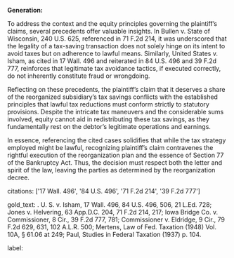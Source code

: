 **Generation:**

To address the context and the equity principles governing the plaintiff’s claims, several precedents offer valuable insights. In Bullen v. State of Wisconsin, 240 U.S. 625, referenced in 71 F.2d 214, it was underscored that the legality of a tax-saving transaction does not solely hinge on its intent to avoid taxes but on adherence to lawful means. Similarly, United States v. Isham, as cited in 17 Wall. 496 and reiterated in 84 U.S. 496 and 39 F.2d 777, reinforces that legitimate tax avoidance tactics, if executed correctly, do not inherently constitute fraud or wrongdoing.

Reflecting on these precedents, the plaintiff’s claim that it deserves a share of the reorganized subsidiary’s tax savings conflicts with the established principles that lawful tax reductions must conform strictly to statutory provisions. Despite the intricate tax maneuvers and the considerable sums involved, equity cannot aid in redistributing these tax savings, as they fundamentally rest on the debtor’s legitimate operations and earnings.

In essence, referencing the cited cases solidifies that while the tax strategy employed might be lawful, recognizing plaintiff’s claim contravenes the rightful execution of the reorganization plan and the essence of Section 77 of the Bankruptcy Act. Thus, the decision must respect both the letter and spirit of the law, leaving the parties as determined by the reorganization decree.

citations: ['17 Wall. 496', '84 U.S. 496', '71 F.2d 214', '39 F.2d 777']

gold_text: . U. S. v. Isham, 17 Wall. 496, 84 U.S. 496, 506, 21 L.Ed. 728; Jones v. Helvering, 63 App.D.C. 204, 71 F.2d 214, 217; Iowa Bridge Co. v. Commissioner, 8 Cir., 39 F.2d 777, 781; Commissioner v. Eldridge, 9 Cir., 79 F.2d 629, 631, 102 A.L.R. 500; Mertens, Law of Fed. Taxation (1948) Vol. 10A, § 61.06 at 249; Paul, Studies in Federal Taxation (1937) p. 104.

label: 